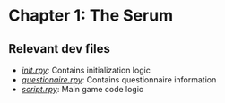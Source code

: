 # Chapter 1: The Serum
## Relevant dev files
- _[init.rpy](https://github.com/secretmtgdev/The-Serum/blob/main/game/init.rpy)_: Contains initialization logic
- _[questionaire.rpy](https://github.com/secretmtgdev/The-Serum/blob/main/game/questionaire.rpy)_: Contains questionnaire information
- _[script.rpy](https://github.com/secretmtgdev/The-Serum/blob/main/game/script.rpy)_: Main game code logic
